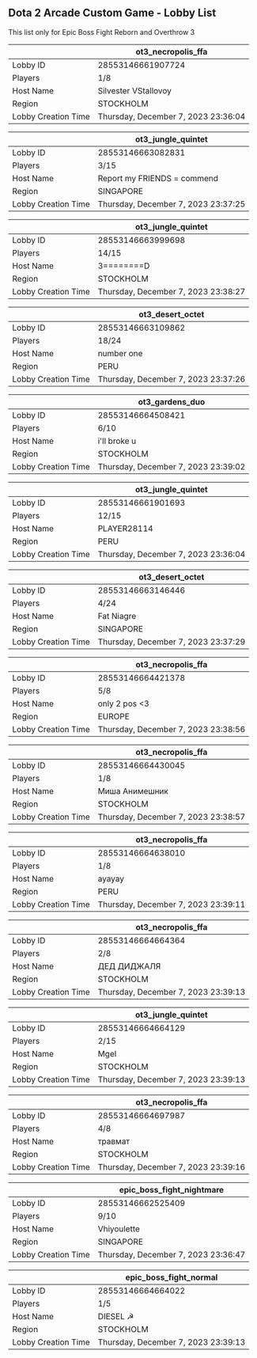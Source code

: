 ## Dota 2 Arcade Custom Game - Lobby List

This list only for Epic Boss Fight Reborn and Overthrow 3

|  | ot3_necropolis_ffa |
| ------ | ------ |
| Lobby ID | 28553146661907724 |
| Players | 1/8 |
| Host Name | Silvester VStallovoy |
| Region | STOCKHOLM |
| Lobby Creation Time | Thursday, December 7, 2023 23:36:04 |


|  | ot3_jungle_quintet |
| ------ | ------ |
| Lobby ID | 28553146663082831 |
| Players | 3/15 |
| Host Name | Report my FRIENDS = commend |
| Region | SINGAPORE |
| Lobby Creation Time | Thursday, December 7, 2023 23:37:25 |


|  | ot3_jungle_quintet |
| ------ | ------ |
| Lobby ID | 28553146663999698 |
| Players | 14/15 |
| Host Name | 3========D |
| Region | STOCKHOLM |
| Lobby Creation Time | Thursday, December 7, 2023 23:38:27 |


|  | ot3_desert_octet |
| ------ | ------ |
| Lobby ID | 28553146663109862 |
| Players | 18/24 |
| Host Name | number one |
| Region | PERU |
| Lobby Creation Time | Thursday, December 7, 2023 23:37:26 |


|  | ot3_gardens_duo |
| ------ | ------ |
| Lobby ID | 28553146664508421 |
| Players | 6/10 |
| Host Name | i'll broke u |
| Region | STOCKHOLM |
| Lobby Creation Time | Thursday, December 7, 2023 23:39:02 |


|  | ot3_jungle_quintet |
| ------ | ------ |
| Lobby ID | 28553146661901693 |
| Players | 12/15 |
| Host Name | PLAYER28114 |
| Region | PERU |
| Lobby Creation Time | Thursday, December 7, 2023 23:36:04 |


|  | ot3_desert_octet |
| ------ | ------ |
| Lobby ID | 28553146663146446 |
| Players | 4/24 |
| Host Name | Fat Niagre |
| Region | SINGAPORE |
| Lobby Creation Time | Thursday, December 7, 2023 23:37:29 |


|  | ot3_necropolis_ffa |
| ------ | ------ |
| Lobby ID | 28553146664421378 |
| Players | 5/8 |
| Host Name | only 2 pos <3 |
| Region | EUROPE |
| Lobby Creation Time | Thursday, December 7, 2023 23:38:56 |


|  | ot3_necropolis_ffa |
| ------ | ------ |
| Lobby ID | 28553146664430045 |
| Players | 1/8 |
| Host Name | Миша Анимешник |
| Region | STOCKHOLM |
| Lobby Creation Time | Thursday, December 7, 2023 23:38:57 |


|  | ot3_necropolis_ffa |
| ------ | ------ |
| Lobby ID | 28553146664638010 |
| Players | 1/8 |
| Host Name | ayayay |
| Region | PERU |
| Lobby Creation Time | Thursday, December 7, 2023 23:39:11 |


|  | ot3_necropolis_ffa |
| ------ | ------ |
| Lobby ID | 28553146664664364 |
| Players | 2/8 |
| Host Name | ДЕД ДИДЖАЛЯ |
| Region | STOCKHOLM |
| Lobby Creation Time | Thursday, December 7, 2023 23:39:13 |


|  | ot3_jungle_quintet |
| ------ | ------ |
| Lobby ID | 28553146664664129 |
| Players | 2/15 |
| Host Name | Mgel |
| Region | STOCKHOLM |
| Lobby Creation Time | Thursday, December 7, 2023 23:39:13 |


|  | ot3_necropolis_ffa |
| ------ | ------ |
| Lobby ID | 28553146664697987 |
| Players | 4/8 |
| Host Name | травмат |
| Region | STOCKHOLM |
| Lobby Creation Time | Thursday, December 7, 2023 23:39:16 |


|  | epic_boss_fight_nightmare |
| ------ | ------ |
| Lobby ID | 28553146662525409 |
| Players | 9/10 |
| Host Name | Vhiyoulette |
| Region | SINGAPORE |
| Lobby Creation Time | Thursday, December 7, 2023 23:36:47 |


|  | epic_boss_fight_normal |
| ------ | ------ |
| Lobby ID | 28553146664664022 |
| Players | 1/5 |
| Host Name | DIESEL ☭ |
| Region | STOCKHOLM |
| Lobby Creation Time | Thursday, December 7, 2023 23:39:13 |


